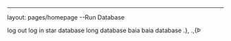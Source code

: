 ---
layout: pages/homepage
--Run Database

log out 
log in 
star database 
long database 
baia baia
database 
.},
.,{Þ
